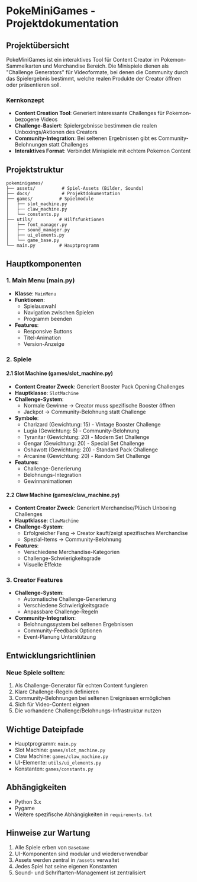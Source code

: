 # PokeMiniGames - Projektdokumentation

## Projektübersicht

PokeMiniGames ist ein interaktives Tool für Content Creator im Pokemon-Sammelkarten und Merchandise Bereich. Die Minispiele dienen als "Challenge Generators" für Videoformate, bei denen die Community durch das Spielergebnis bestimmt, welche realen Produkte der Creator öffnen oder präsentieren soll.

### Kernkonzept
- **Content Creation Tool**: Generiert interessante Challenges für Pokemon-bezogene Videos
- **Challenge-Basiert**: Spielergebnisse bestimmen die realen Unboxings/Aktionen des Creators
- **Community-Integration**: Bei seltenen Ergebnissen gibt es Community-Belohnungen statt Challenges
- **Interaktives Format**: Verbindet Minispiele mit echtem Pokemon Content

## Projektstruktur

```
pokeminigames/
├── assets/          # Spiel-Assets (Bilder, Sounds)
├── docs/            # Projektdokumentation
├── games/          # Spielmodule
│   ├── slot_machine.py
│   ├── claw_machine.py
│   └── constants.py
├── utils/          # Hilfsfunktionen
│   ├── font_manager.py
│   ├── sound_manager.py
│   ├── ui_elements.py
│   └── game_base.py
└── main.py         # Hauptprogramm
```

## Hauptkomponenten

### 1. Main Menu (main.py)
- **Klasse**: `MainMenu`
- **Funktionen**:
  - Spielauswahl
  - Navigation zwischen Spielen
  - Programm beenden
- **Features**:
  - Responsive Buttons
  - Titel-Animation
  - Version-Anzeige

### 2. Spiele

#### 2.1 Slot Machine (games/slot_machine.py)
- **Content Creator Zweck**: Generiert Booster Pack Opening Challenges
- **Hauptklasse**: `SlotMachine`
- **Challenge-System**: 
  - Normale Gewinne → Creator muss spezifische Booster öffnen
  - Jackpot → Community-Belohnung statt Challenge
- **Symbole**: 
  - Charizard (Gewichtung: 15) - Vintage Booster Challenge
  - Lugia (Gewichtung: 5) - Community-Belohnung
  - Tyranitar (Gewichtung: 20) - Modern Set Challenge
  - Gengar (Gewichtung: 20) - Special Set Challenge
  - Oshawott (Gewichtung: 20) - Standard Pack Challenge
  - Arcanine (Gewichtung: 20) - Random Set Challenge
- **Features**:
  - Challenge-Generierung
  - Belohnungs-Integration
  - Gewinnanimationen

#### 2.2 Claw Machine (games/claw_machine.py)
- **Content Creator Zweck**: Generiert Merchandise/Plüsch Unboxing Challenges
- **Hauptklasse**: `ClawMachine`
- **Challenge-System**:
  - Erfolgreicher Fang → Creator kauft/zeigt spezifisches Merchandise
  - Spezial-Items → Community-Belohnung
- **Features**:
  - Verschiedene Merchandise-Kategorien
  - Challenge-Schwierigkeitsgrade
  - Visuelle Effekte

### 3. Creator Features
- **Challenge-System**:
  - Automatische Challenge-Generierung
  - Verschiedene Schwierigkeitsgrade
  - Anpassbare Challenge-Regeln
- **Community-Integration**:
  - Belohnungssystem bei seltenen Ergebnissen
  - Community-Feedback Optionen
  - Event-Planung Unterstützung

## Entwicklungsrichtlinien

### Neue Spiele sollten:
1. Als Challenge-Generator für echten Content fungieren
2. Klare Challenge-Regeln definieren
3. Community-Belohnungen bei seltenen Ereignissen ermöglichen
4. Sich für Video-Content eignen
5. Die vorhandene Challenge/Belohnungs-Infrastruktur nutzen

## Wichtige Dateipfade
- Hauptprogramm: `main.py`
- Slot Machine: `games/slot_machine.py`
- Claw Machine: `games/claw_machine.py`
- UI-Elemente: `utils/ui_elements.py`
- Konstanten: `games/constants.py`

## Abhängigkeiten
- Python 3.x
- Pygame
- Weitere spezifische Abhängigkeiten in `requirements.txt`

## Hinweise zur Wartung
1. Alle Spiele erben von `BaseGame`
2. UI-Komponenten sind modular und wiederverwendbar
3. Assets werden zentral in `/assets` verwaltet
4. Jedes Spiel hat seine eigenen Konstanten
5. Sound- und Schriftarten-Management ist zentralisiert
